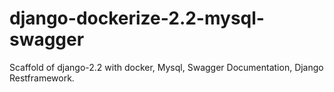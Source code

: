 # django-dockerize-2.2-mysql-swagger
Scaffold of django-2.2 with docker, Mysql, Swagger Documentation, Django Restframework.
